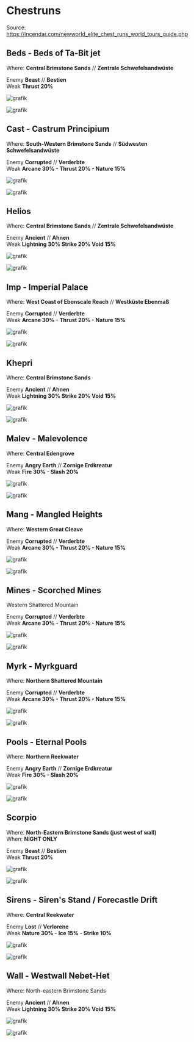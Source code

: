 # Chestruns

Source: https://incendar.com/newworld_elite_chest_runs_world_tours_guide.php

## Beds - Beds of Ta-Bit jet

Where: **Central Brimstone Sands** // **Zentrale Schwefelsandwüste**

Enemy **Beast** // **Bestien**  
Weak **Thrust 20%**

![grafik](https://user-images.githubusercontent.com/6178898/235657485-4222f275-f745-4262-a7d6-5fc0d5576b8b.png)

![grafik](https://user-images.githubusercontent.com/6178898/235657506-f02a9c91-5c46-4871-a4e2-8534f2add392.png)

## Cast - Castrum Principium
Where: **South-Western Brimstone Sands** // **Südwesten Schwefelsandwüste**

Enemy **Corrupted** // **Verderbte**  
Weak **Arcane 30% - Thrust 20% - Nature 15%**

![grafik](https://user-images.githubusercontent.com/6178898/235657579-96792acb-f247-42eb-9b56-29a3be9b1d72.png)

![grafik](https://user-images.githubusercontent.com/6178898/235657609-4bdef428-8bf2-4543-9645-069c794e710a.png)

## Helios

Where: **Central Brimstone Sands** // **Zentrale Schwefelsandwüste**

Enemy **Ancient** // **Ahnen**   
Weak **Lightning 30% Strike 20% Void 15%**

![grafik](https://user-images.githubusercontent.com/6178898/235657682-35954303-f528-4fc9-8c9f-c4d10336517f.png)

![grafik](https://user-images.githubusercontent.com/6178898/235657707-55754c44-2547-4a10-8def-ca15329a30df.png)

## Imp - Imperial Palace

Where: **West Coast of Ebonscale Reach** // **Westküste Ebenmaß**

Enemy **Corrupted** // **Verderbte**  
Weak **Arcane 30% - Thrust 20% - Nature 15%**

![grafik](https://user-images.githubusercontent.com/6178898/235657772-b5987ef3-d1a9-48f5-be4e-0327e8c3ea48.png)

![grafik](https://user-images.githubusercontent.com/6178898/235657788-b6624a4e-a3d1-408c-8913-54b76b417bc1.png)

## Khepri

Where: **Central Brimstone Sands**

Enemy **Ancient**  // **Ahnen**    
Weak **Lightning 30% Strike 20% Void 15%** 

![grafik](https://user-images.githubusercontent.com/6178898/235657886-78893ee2-35fa-4d02-962e-c83a8cbd7989.png)

![grafik](https://user-images.githubusercontent.com/6178898/235657917-0a9357da-7616-4d3e-80a0-552c53a131cd.png)

## Malev - Malevolence 

Where: **Central Edengrove**  

Enemy **Angry Earth** // **Zornige Erdkreatur**   
Weak **Fire 30% - Slash 20%**

![grafik](https://user-images.githubusercontent.com/6178898/235658018-6cece893-153a-44aa-a98a-f6abce420c73.png)

![grafik](https://user-images.githubusercontent.com/6178898/235658037-21befc8e-01cf-460d-b7ee-95ef0113f9da.png)


## Mang - Mangled Heights

Where: **Western Great Cleave** 

Enemy **Corrupted** // **Verderbte**  
Weak **Arcane 30% - Thrust 20% - Nature 15%**

![grafik](https://user-images.githubusercontent.com/6178898/235658109-3807932c-86b7-45fe-8758-6098450736c4.png)

![grafik](https://user-images.githubusercontent.com/6178898/235658133-6f3aaac9-79c7-4f16-982b-38f6f22db00f.png)

## Mines - Scorched Mines

Western Shattered Mountain

Enemy **Corrupted** // **Verderbte**   
Weak **Arcane 30% - Thrust 20% - Nature 15%**

![grafik](https://user-images.githubusercontent.com/6178898/235658241-0a608bbc-bd93-4bff-ab15-cf57244f8308.png)

![grafik](https://user-images.githubusercontent.com/6178898/235658267-af063e5a-fa5c-47c9-aff9-ea6cafb4e733.png)

## Myrk - Myrkguard

Where: **Northern Shattered Mountain**

Enemy **Corrupted** // **Verderbte**   
Weak **Arcane 30% - Thrust 20% - Nature 15%**

![grafik](https://user-images.githubusercontent.com/6178898/235658330-c9351eaf-0e4e-4d94-81f1-a64ae10beec7.png)

![grafik](https://user-images.githubusercontent.com/6178898/235658362-d18c17cc-4b80-4314-8f1b-1119a25b6e48.png)

## Pools - Eternal Pools

Where: **Northern Reekwater**

Enemy **Angry Earth** // **Zornige Erdkreatur**  
Weak **Fire 30% - Slash 20%**

![grafik](https://user-images.githubusercontent.com/6178898/235658423-d71d2254-e86c-4f44-9d17-3e9b49038b1e.png)

![grafik](https://user-images.githubusercontent.com/6178898/235658441-c970e1ea-30b5-46d1-9a47-087528fbca66.png)

## Scorpio

Where: **North-Eastern Brimstone Sands (just west of wall)**  
When: **NIGHT ONLY**  

Enemy **Beast** // **Bestien**    
Weak **Thrust 20%**

![grafik](https://user-images.githubusercontent.com/6178898/235658499-315f4e32-56fc-4fb9-a186-99e644619d74.png)

![grafik](https://user-images.githubusercontent.com/6178898/235658525-a8a1743e-f6d3-4980-9c2a-d929953e4d2a.png)

## Sirens - Siren's Stand / Forecastle Drift

Where: **Central Reekwater**  

Enemy **Lost** // **Verlorene**  
Weak **Nature 30% - Ice 15% - Strike 10%**

![grafik](https://user-images.githubusercontent.com/6178898/235658588-98547893-5e1c-49a3-9a83-9c07dc57630c.png)

![grafik](https://user-images.githubusercontent.com/6178898/235658613-0b64ffd5-92fc-4d75-b9d0-0632daefd631.png)

## Wall - Westwall Nebet-Het

Where: North-eastern Brimstone Sands

Enemy **Ancient** // **Ahnen**   
Weak **Lightning 30% Strike 20% Void 15%** 

![grafik](https://user-images.githubusercontent.com/6178898/235658698-727ed7c7-b78a-431c-b1de-eb9071152896.png)

![grafik](https://user-images.githubusercontent.com/6178898/235658723-f2d763fd-2c87-4065-b65b-13df0e4aed79.png)




